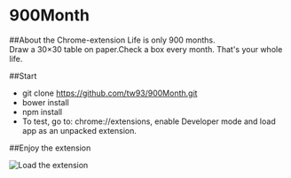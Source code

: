 # 900Month
##About the Chrome-extension
Life is only 900 months.  
Draw a 30×30 table on paper.Check a box every month.  That's your whole life. 

##Start

 - git clone  https://github.com/tw93/900Month.git
 - bower install
 - npm install
 - To test, go to: chrome://extensions, enable Developer mode and load app as an unpacked extension.

##Enjoy the extension
 
 ![Load the extension](http://7xir1l.com1.z0.glb.clouddn.com/as1.png)





